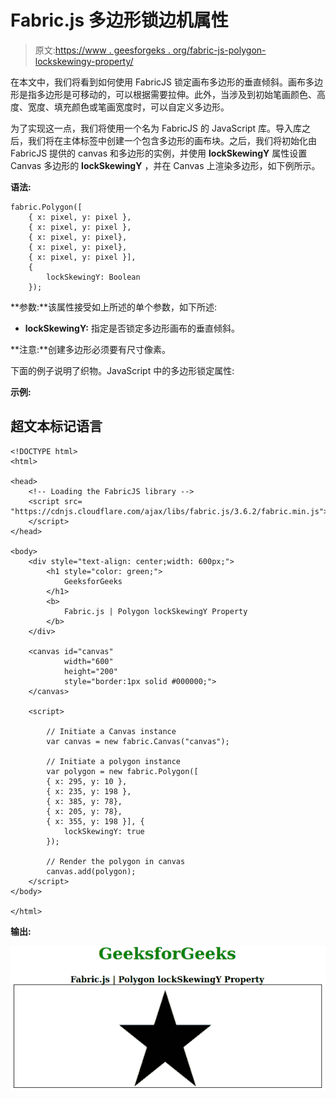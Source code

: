 # Fabric.js 多边形锁边机属性

> 原文:[https://www . geesforgeks . org/fabric-js-polygon-lockskewingy-property/](https://www.geeksforgeeks.org/fabric-js-polygon-lockskewingy-property/)

在本文中，我们将看到如何使用 FabricJS 锁定画布多边形的垂直倾斜。画布多边形是指多边形是可移动的，可以根据需要拉伸。此外，当涉及到初始笔画颜色、高度、宽度、填充颜色或笔画宽度时，可以自定义多边形。

为了实现这一点，我们将使用一个名为 FabricJS 的 JavaScript 库。导入库之后，我们将在主体标签中创建一个包含多边形的画布块。之后，我们将初始化由 FabricJS 提供的 canvas 和多边形的实例，并使用 **lockSkewingY** 属性设置 Canvas 多边形的 **lockSkewingY** ，并在 Canvas 上渲染多边形，如下例所示。

**语法:**

```
fabric.Polygon([ 
    { x: pixel, y: pixel }, 
    { x: pixel, y: pixel }, 
    { x: pixel, y: pixel}, 
    { x: pixel, y: pixel}, 
    { x: pixel, y: pixel }],
    {
        lockSkewingY: Boolean
    });

```

**参数:**该属性接受如上所述的单个参数，如下所述:

*   **lockSkewingY:** 指定是否锁定多边形画布的垂直倾斜。

**注意:**创建多边形必须要有尺寸像素。

下面的例子说明了织物。JavaScript 中的多边形锁定属性:

**示例:**

## 超文本标记语言

```
<!DOCTYPE html> 
<html> 

<head> 
    <!-- Loading the FabricJS library -->
    <script src= 
"https://cdnjs.cloudflare.com/ajax/libs/fabric.js/3.6.2/fabric.min.js"> 
    </script> 
</head> 

<body> 
    <div style="text-align: center;width: 600px;"> 
        <h1 style="color: green;"> 
            GeeksforGeeks 
        </h1> 
        <b> 
            Fabric.js | Polygon lockSkewingY Property 
        </b> 
    </div> 

    <canvas id="canvas"
            width="600"
            height="200"
            style="border:1px solid #000000;"> 
    </canvas> 

    <script> 

        // Initiate a Canvas instance 
        var canvas = new fabric.Canvas("canvas"); 

        // Initiate a polygon instance 
        var polygon = new fabric.Polygon([ 
        { x: 295, y: 10 }, 
        { x: 235, y: 198 }, 
        { x: 385, y: 78}, 
        { x: 205, y: 78}, 
        { x: 355, y: 198 }], { 
            lockSkewingY: true 
        }); 

        // Render the polygon in canvas 
        canvas.add(polygon); 
    </script> 
</body> 

</html>
```

**输出:**

![](img/af0b5ec33be01c38c9ea3f3dc77edc13.png)